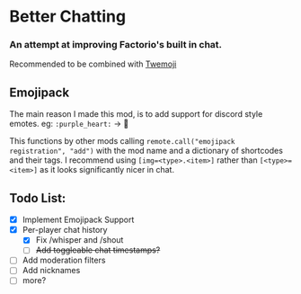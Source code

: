 # Better Chatting
### An attempt at improving Factorio's built in chat.

Recommended to be combined with [Twemoji](https://mods.factorio.com/mod/twemoji-in-factorio)

## Emojipack
The main reason I made this mod, is to add support for discord style emotes. eg: `:purple_heart:` -> 💜

This functions by other mods calling `remote.call("emojipack registration", "add")` with the mod name and a dictionary of shortcodes and their tags. I recommend using `[img=<type>.<item>]` rather than `[<type>=<item>]` as it looks significantly nicer in chat.

## Todo List:
- [x] Implement Emojipack Support
- [x] Per-player chat history
	- [x] Fix /whisper and /shout
	- [ ] ~~Add toggleable chat timestamps?~~
- [ ] Add moderation filters
- [ ] Add nicknames
- [ ] more?